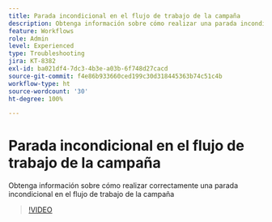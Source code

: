 ```yaml
---
title: Parada incondicional en el flujo de trabajo de la campaña
description: Obtenga información sobre cómo realizar una parada incondicional en el flujo de trabajo de la campaña
feature: Workflows
role: Admin
level: Experienced
type: Troubleshooting
jira: KT-8382
exl-id: ba021df4-7dc3-4b3e-a03b-6f748d27cacd
source-git-commit: f4e86b933660ced199c30d318445363b74c51c4b
workflow-type: ht
source-wordcount: '30'
ht-degree: 100%

---
```


# Parada incondicional en el flujo de trabajo de la campaña

Obtenga información sobre cómo realizar correctamente una parada incondicional en el flujo de trabajo de la campaña

>[!VIDEO](https://video.tv.adobe.com/v/335887?quality=12&learn=on)
